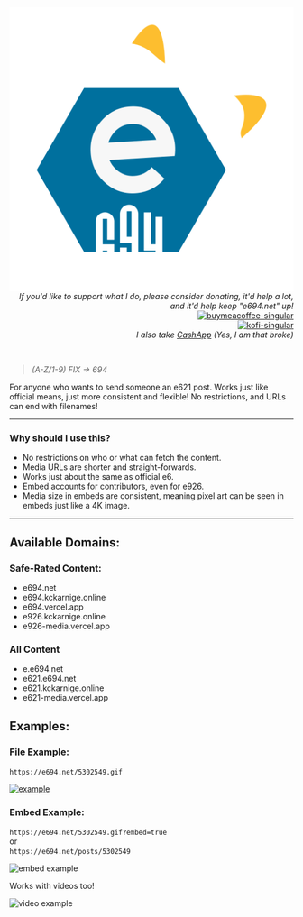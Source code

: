 <img  align="left" alt="e694" src="./icon.svg">

<p align="right">
  <br>
  <i>If you'd like to support what I do, please consider donating, it'd help a lot, and it'd help keep "e694.net" up!</i>
  <br>
  <a href="https://www.buymeacoffee.com/kckarnige" target="_blank">
    <img alt="buymeacoffee-singular" height="40" src="https://cdn.jsdelivr.net/npm/@intergrav/devins-badges@3/assets/compact/donate/buymeacoffee-singular_vector.svg">
  </a>
  <br>
  <a href="https://ko-fi.com/kckarnige" target="_blank">
    <img alt="kofi-singular" height="40" src="https://cdn.jsdelivr.net/npm/@intergrav/devins-badges@3/assets/compact/donate/kofi-singular_vector.svg">
  </a>
  <br>
  <i>I also take <a href="https://cash.app/$kckarnige">CashApp</a> (Yes, I am that broke)</i>
</p>

<br>

>*(A-Z/1-9) FIX -> 694*

For anyone who wants to send someone an e621 post. Works just like official means, just more consistent and flexible! No restrictions, and URLs can end with filenames!

----

### Why should I use this?

- No restrictions on who or what can fetch the content.
- Media URLs are shorter and straight-forwards.
- Works just about the same as official e6.
- Embed accounts for contributors, even for e926.
- Media size in embeds are consistent, meaning pixel art can be seen in embeds just like a 4K image.

----

## Available Domains:

### Safe-Rated Content:

- e694.net
- e694.kckarnige.online
- e694.vercel.app
- e926.kckarnige.online
- e926-media.vercel.app

### All Content

- e.e694.net
- e621.e694.net
- e621.kckarnige.online
- e621-media.vercel.app

## Examples:

### File Example:

`https://e694.net/5302549.gif`

[![example](https://e694.net/5302549.gif)](https://e694.net/5302549.gif)

### Embed Example:

`https://e694.net/5302549.gif?embed=true`  
or  
`https://e694.net/posts/5302549`

![embed example](https://e694.net/embed_example.png)

Works with videos too!

![video example](https://e694.net/video_example.png)
